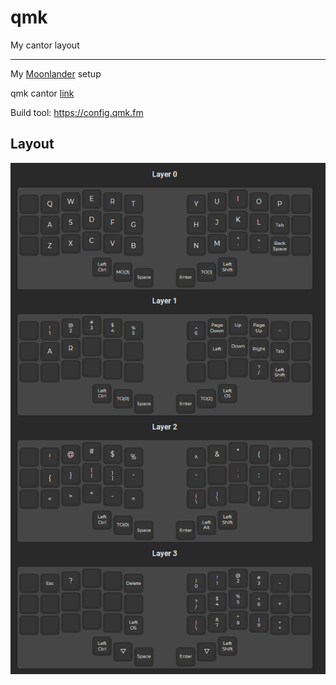 # qmk
My cantor layout

---
My [Moonlander](https://configure.zsa.io/moonlander/layouts/NZX5X/latest/3) setup

qmk cantor [link](https://github.com/qmk/qmk_firmware/tree/master/keyboards/cantor)

Build tool: https://config.qmk.fm

## Layout
![picture](cantor.png)
